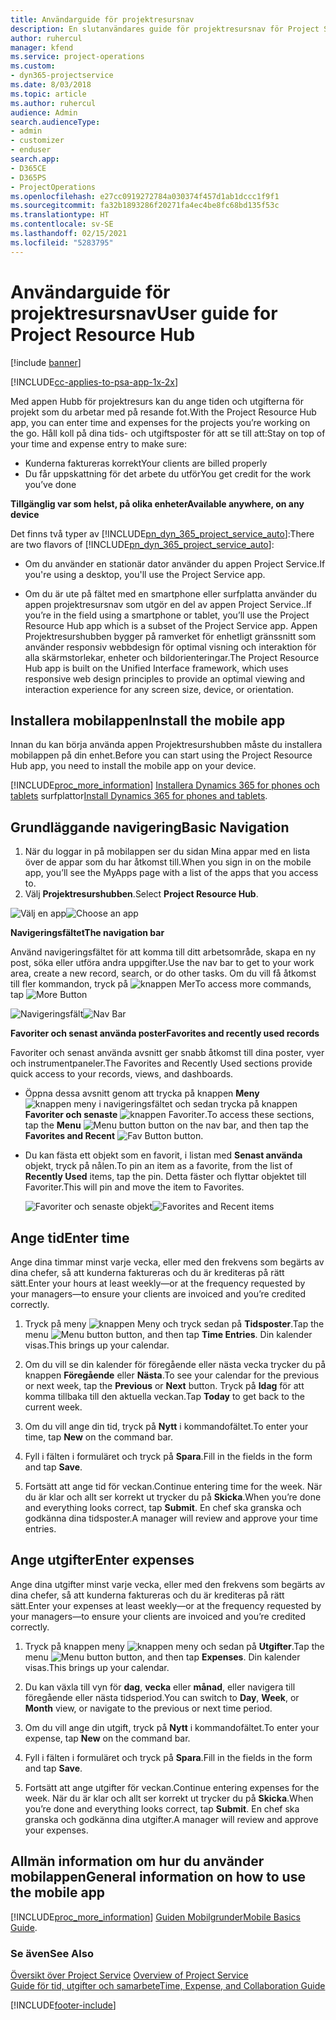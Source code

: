 ```yaml
---
title: Användarguide för projektresursnav
description: En slutanvändares guide för projektresursnav för Project Service
author: ruhercul
manager: kfend
ms.service: project-operations
ms.custom:
- dyn365-projectservice
ms.date: 8/03/2018
ms.topic: article
ms.author: ruhercul
audience: Admin
search.audienceType:
- admin
- customizer
- enduser
search.app:
- D365CE
- D365PS
- ProjectOperations
ms.openlocfilehash: e27cc0919272784a030374f457d1ab1dccc1f9f1
ms.sourcegitcommit: fa32b1893286f20271fa4ec4be8fc68bd135f53c
ms.translationtype: HT
ms.contentlocale: sv-SE
ms.lasthandoff: 02/15/2021
ms.locfileid: "5283795"
---
```

# <a name="user-guide-for-project-resource-hub"></a><span data-ttu-id="1220d-103">Användarguide för projektresursnav</span><span class="sxs-lookup"><span data-stu-id="1220d-103">User guide for Project Resource Hub</span></span>

[!include [banner](../includes/psa-now-project-operations.md)]

[!INCLUDE[cc-applies-to-psa-app-1x-2x](../includes/cc-applies-to-psa-app-1x-2x.md)]

<span data-ttu-id="1220d-104">Med appen Hubb för projektresurs kan du ange tiden och utgifterna för projekt som du arbetar med på resande fot.</span><span class="sxs-lookup"><span data-stu-id="1220d-104">With the Project Resource Hub app, you can enter time and expenses for the projects you’re working on the go.</span></span> <span data-ttu-id="1220d-105">Håll koll på dina tids- och utgiftsposter för att se till att:</span><span class="sxs-lookup"><span data-stu-id="1220d-105">Stay on top of your time and expense entry to make sure:</span></span>

- <span data-ttu-id="1220d-106">Kunderna faktureras korrekt</span><span class="sxs-lookup"><span data-stu-id="1220d-106">Your clients are billed properly</span></span>
- <span data-ttu-id="1220d-107">Du får uppskattning för det arbete du utför</span><span class="sxs-lookup"><span data-stu-id="1220d-107">You get credit for the work you’ve done</span></span>

<span data-ttu-id="1220d-108">**Tillgänglig var som helst, på olika enheter**</span><span class="sxs-lookup"><span data-stu-id="1220d-108">**Available anywhere, on any device**</span></span>

<span data-ttu-id="1220d-109">Det finns två typer av [!INCLUDE[pn_dyn_365_project_service_auto](../includes/pn-dyn-365-project-service-auto.md)]:</span><span class="sxs-lookup"><span data-stu-id="1220d-109">There are two flavors of [!INCLUDE[pn_dyn_365_project_service_auto](../includes/pn-dyn-365-project-service-auto.md)]:</span></span> 

- <span data-ttu-id="1220d-110">Om du använder en stationär dator använder du appen Project Service.</span><span class="sxs-lookup"><span data-stu-id="1220d-110">If you're using a desktop, you'll use the Project Service app.</span></span> 

- <span data-ttu-id="1220d-111">Om du är ute på fältet med en smartphone eller surfplatta använder du appen projektresursnav som utgör en del av appen Project Service..</span><span class="sxs-lookup"><span data-stu-id="1220d-111">If you’re in the field using a smartphone or tablet, you’ll use the Project Resource Hub app which is a subset of the Project Service  app.</span></span> <span data-ttu-id="1220d-112">Appen Projektresurshubben bygger på ramverket för enhetligt gränssnitt som använder responsiv webbdesign för optimal visning och interaktion för alla skärmstorlekar, enheter och bildorienteringar.</span><span class="sxs-lookup"><span data-stu-id="1220d-112">The Project Resource Hub app is built on the Unified Interface framework, which uses responsive web design principles to provide an optimal viewing and interaction experience for any screen size, device, or orientation.</span></span> 


## <a name="install-the-mobile-app"></a><span data-ttu-id="1220d-113">Installera mobilappen</span><span class="sxs-lookup"><span data-stu-id="1220d-113">Install the mobile app</span></span>
<span data-ttu-id="1220d-114">Innan du kan börja använda appen Projektresurshubben måste du installera mobilappen på din enhet.</span><span class="sxs-lookup"><span data-stu-id="1220d-114">Before you can start using the Project Resource Hub app, you need to install the mobile app on your device.</span></span> 

[!INCLUDE[proc_more_information](../includes/proc-more-information.md)] <span data-ttu-id="1220d-115">[Installera Dynamics 365 for phones och tablets](https://docs.microsoft.com/dynamics365/mobile-app/install-dynamics-365-for-phones-and-tablets) surfplattor</span><span class="sxs-lookup"><span data-stu-id="1220d-115">[Install Dynamics 365 for phones and tablets](https://docs.microsoft.com/dynamics365/mobile-app/install-dynamics-365-for-phones-and-tablets).</span></span>

## <a name="basic-navigation"></a><span data-ttu-id="1220d-116">Grundläggande navigering</span><span class="sxs-lookup"><span data-stu-id="1220d-116">Basic Navigation</span></span>
1.  <span data-ttu-id="1220d-117">När du loggar in på mobilappen ser du sidan Mina appar med en lista över de appar som du har åtkomst till.</span><span class="sxs-lookup"><span data-stu-id="1220d-117">When you sign in on the mobile app, you’ll see the MyApps page with a list of the apps that you access to.</span></span> 
2.  <span data-ttu-id="1220d-118">Välj **Projektresurshubben**.</span><span class="sxs-lookup"><span data-stu-id="1220d-118">Select **Project Resource Hub**.</span></span>

<span data-ttu-id="1220d-119">![Välj en app](media/chooseApp_1.png "Välj en app")</span><span class="sxs-lookup"><span data-stu-id="1220d-119">![Choose an app](media/chooseApp_1.png "Choose an app")</span></span>

<span data-ttu-id="1220d-120">**Navigeringsfältet**</span><span class="sxs-lookup"><span data-stu-id="1220d-120">**The navigation bar**</span></span>

<span data-ttu-id="1220d-121">Använd navigeringsfältet för att komma till ditt arbetsområde, skapa en ny post, söka eller utföra andra uppgifter.</span><span class="sxs-lookup"><span data-stu-id="1220d-121">Use the nav bar to get to your work area, create a new record, search, or do other tasks.</span></span> <span data-ttu-id="1220d-122">Om du vill få åtkomst till fler kommandon, tryck på ![knappen Mer](media/MoreButton.png "Knappen Fler")</span><span class="sxs-lookup"><span data-stu-id="1220d-122">To access more commands, tap ![More Button](media/MoreButton.png "More Button")</span></span>

<span data-ttu-id="1220d-123">![Navigeringsfält](media/NavBar_2.png "Navigeringsfält")</span><span class="sxs-lookup"><span data-stu-id="1220d-123">![Nav Bar](media/NavBar_2.png "Nav Bar")</span></span>

<span data-ttu-id="1220d-124">**Favoriter och senast använda poster**</span><span class="sxs-lookup"><span data-stu-id="1220d-124">**Favorites and recently used records**</span></span>

<span data-ttu-id="1220d-125">Favoriter och senast använda avsnitt ger snabb åtkomst till dina poster, vyer och instrumentpaneler.</span><span class="sxs-lookup"><span data-stu-id="1220d-125">The Favorites and Recently Used sections provide quick access to your records, views, and dashboards.</span></span> 

- <span data-ttu-id="1220d-126">Öppna dessa avsnitt genom att trycka på knappen **Meny** ![knappen meny](media/MenuButton.png "Menyknapp") i navigeringsfältet och sedan trycka på knappen **Favoriter och senaste** ![knappen Favoriter](media/FavButton.png "Fav-knappen").</span><span class="sxs-lookup"><span data-stu-id="1220d-126">To access these sections, tap the **Menu** ![Menu button](media/MenuButton.png "Menu button") button on the nav bar, and then tap the **Favorites and Recent** ![Fav Button](media/FavButton.png "Fav Button") button.</span></span>

- <span data-ttu-id="1220d-127">Du kan fästa ett objekt som en favorit, i listan med **Senast använda** objekt, tryck på nålen.</span><span class="sxs-lookup"><span data-stu-id="1220d-127">To pin an item as a favorite, from the list of **Recently Used** items, tap the pin.</span></span> <span data-ttu-id="1220d-128">Detta fäster och flyttar objektet till Favoriter.</span><span class="sxs-lookup"><span data-stu-id="1220d-128">This will pin and move the item to Favorites.</span></span>

  <span data-ttu-id="1220d-129">![Favoriter och senaste objekt](media/Favs_3.png "Favoriter och senaste objekt")</span><span class="sxs-lookup"><span data-stu-id="1220d-129">![Favorites and Recent items](media/Favs_3.png "Favorites and Recent items")</span></span>
 
## <a name="enter-time"></a><span data-ttu-id="1220d-130">Ange tid</span><span class="sxs-lookup"><span data-stu-id="1220d-130">Enter time</span></span>
<span data-ttu-id="1220d-131">Ange dina timmar minst varje vecka, eller med den frekvens som begärts av dina chefer, så att kunderna faktureras och du är krediteras på rätt sätt.</span><span class="sxs-lookup"><span data-stu-id="1220d-131">Enter your hours at least weekly—or at the frequency requested by your managers—to ensure your clients are invoiced and you’re credited correctly.</span></span>

1. <span data-ttu-id="1220d-132">Tryck på meny ![knappen Meny](media/MenuButton.png "Menyknapp") och tryck sedan på **Tidsposter**.</span><span class="sxs-lookup"><span data-stu-id="1220d-132">Tap the menu ![Menu button](media/MenuButton.png "Menu button") button, and then tap **Time Entries**.</span></span> <span data-ttu-id="1220d-133">Din kalender visas.</span><span class="sxs-lookup"><span data-stu-id="1220d-133">This brings up your calendar.</span></span>

2. <span data-ttu-id="1220d-134">Om du vill se din kalender för föregående eller nästa vecka trycker du på knappen **Föregående** eller **Nästa**.</span><span class="sxs-lookup"><span data-stu-id="1220d-134">To see your calendar for the previous or next week, tap the **Previous** or **Next** button.</span></span> <span data-ttu-id="1220d-135">Tryck på **Idag** för att komma tillbaka till den aktuella veckan.</span><span class="sxs-lookup"><span data-stu-id="1220d-135">Tap **Today** to get back to the current week.</span></span>

3. <span data-ttu-id="1220d-136">Om du vill ange din tid, tryck på **Nytt** i kommandofältet.</span><span class="sxs-lookup"><span data-stu-id="1220d-136">To enter your time, tap **New** on the command bar.</span></span> 

4. <span data-ttu-id="1220d-137">Fyll i fälten i formuläret och tryck på **Spara**.</span><span class="sxs-lookup"><span data-stu-id="1220d-137">Fill in the fields in the form and tap **Save**.</span></span>

5. <span data-ttu-id="1220d-138">Fortsätt att ange tid för veckan.</span><span class="sxs-lookup"><span data-stu-id="1220d-138">Continue entering time for the week.</span></span> <span data-ttu-id="1220d-139">När du är klar och allt ser korrekt ut trycker du på **Skicka**.</span><span class="sxs-lookup"><span data-stu-id="1220d-139">When you’re done and everything looks correct, tap **Submit**.</span></span> <span data-ttu-id="1220d-140">En chef ska granska och godkänna dina tidsposter.</span><span class="sxs-lookup"><span data-stu-id="1220d-140">A manager will review and approve your time entries.</span></span>

## <a name="enter-expenses"></a><span data-ttu-id="1220d-141">Ange utgifter</span><span class="sxs-lookup"><span data-stu-id="1220d-141">Enter expenses</span></span> 
<span data-ttu-id="1220d-142">Ange dina utgifter minst varje vecka, eller med den frekvens som begärts av dina chefer, så att kunderna faktureras och du är krediteras på rätt sätt.</span><span class="sxs-lookup"><span data-stu-id="1220d-142">Enter your expenses at least weekly—or at the frequency requested by your managers—to ensure your clients are invoiced and you’re credited correctly.</span></span>

1. <span data-ttu-id="1220d-143">Tryck på knappen meny ![knappen meny](media/MenuButton.png "Menyknapp") och sedan på **Utgifter**.</span><span class="sxs-lookup"><span data-stu-id="1220d-143">Tap the menu ![Menu button](media/MenuButton.png "Menu button") button, and then tap **Expenses**.</span></span> <span data-ttu-id="1220d-144">Din kalender visas.</span><span class="sxs-lookup"><span data-stu-id="1220d-144">This brings up your calendar.</span></span>

2. <span data-ttu-id="1220d-145">Du kan växla till vyn för **dag**, **vecka** eller **månad**, eller navigera till föregående eller nästa tidsperiod.</span><span class="sxs-lookup"><span data-stu-id="1220d-145">You can switch to **Day**, **Week**, or **Month** view, or navigate to the previous or next time period.</span></span> 

3. <span data-ttu-id="1220d-146">Om du vill ange din utgift, tryck på **Nytt** i kommandofältet.</span><span class="sxs-lookup"><span data-stu-id="1220d-146">To enter your expense, tap **New** on the command bar.</span></span> 

4. <span data-ttu-id="1220d-147">Fyll i fälten i formuläret och tryck på **Spara**.</span><span class="sxs-lookup"><span data-stu-id="1220d-147">Fill in the fields in the form and tap **Save**.</span></span>

5. <span data-ttu-id="1220d-148">Fortsätt att ange utgifter för veckan.</span><span class="sxs-lookup"><span data-stu-id="1220d-148">Continue entering expenses for the week.</span></span> <span data-ttu-id="1220d-149">När du är klar och allt ser korrekt ut trycker du på **Skicka**.</span><span class="sxs-lookup"><span data-stu-id="1220d-149">When you’re done and everything looks correct, tap **Submit**.</span></span> <span data-ttu-id="1220d-150">En chef ska granska och godkänna dina utgifter.</span><span class="sxs-lookup"><span data-stu-id="1220d-150">A manager will review and approve your expenses.</span></span>

## <a name="general-information-on-how-to-use-the-mobile-app"></a><span data-ttu-id="1220d-151">Allmän information om hur du använder mobilappen</span><span class="sxs-lookup"><span data-stu-id="1220d-151">General information on how to use the mobile app</span></span> 
[!INCLUDE[proc_more_information](../includes/proc-more-information.md)] <span data-ttu-id="1220d-152">[Guiden Mobilgrunder](https://docs.microsoft.com/dynamics365/mobile-app/dynamics-365-phones-tablets-users-guide)</span><span class="sxs-lookup"><span data-stu-id="1220d-152">[Mobile Basics Guide](https://docs.microsoft.com/dynamics365/mobile-app/dynamics-365-phones-tablets-users-guide).</span></span>

### <a name="see-also"></a><span data-ttu-id="1220d-153">Se även</span><span class="sxs-lookup"><span data-stu-id="1220d-153">See Also</span></span>  
 <span data-ttu-id="1220d-154">[Översikt över Project Service](../psa/overview.md) </span><span class="sxs-lookup"><span data-stu-id="1220d-154">[Overview of Project Service](../psa/overview.md) </span></span>  
 [<span data-ttu-id="1220d-155">Guide för tid, utgifter och samarbete</span><span class="sxs-lookup"><span data-stu-id="1220d-155">Time, Expense, and Collaboration Guide</span></span>](../psa/time-expense-collaboration-guide.md)   
 


[!INCLUDE[footer-include](../includes/footer-banner.md)]
